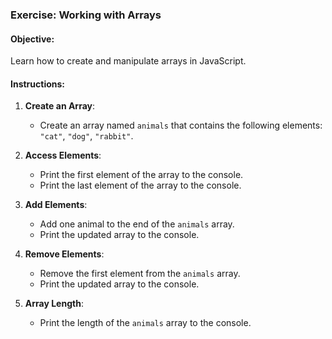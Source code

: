 ### Exercise: Working with Arrays

#### Objective:

Learn how to create and manipulate arrays in JavaScript.

#### Instructions:

1. **Create an Array**:

   - Create an array named `animals` that contains the following elements: `"cat"`, `"dog"`, `"rabbit"`.

2. **Access Elements**:

   - Print the first element of the array to the console.
   - Print the last element of the array to the console.

3. **Add Elements**:

   - Add one animal to the end of the `animals` array.
   - Print the updated array to the console.

4. **Remove Elements**:

   - Remove the first element from the `animals` array.
   - Print the updated array to the console.

5. **Array Length**:
   - Print the length of the `animals` array to the console.
